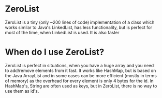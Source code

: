 # ZeroList
ZeroList is a tiny (only ~200 lines of code) implementation of a class which works similar to Java's LinkedList, has less functionality, but is perfect for most of the time, when LinkedList is used. It is also faster
# When do I use ZeroList?
ZeroList is perfect in situations, when you have a huge array and you need to add/remove elements from it fast.
It works like HashMap, but is based on the Java ArrayList and in some cases can be more efficient (mostly in terms of memory) as the overhead for every element is only 4 bytes for the id. In HashMap's, String are often used as keys, but in ZeroList, there is no way to use them as id's.
